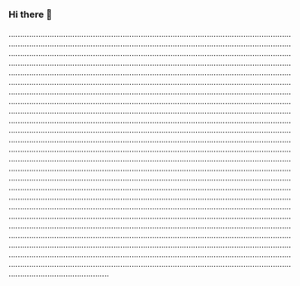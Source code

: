 ### Hi there 👋

........................................................................................................................................................................................................................................................................................................................................................................................................................................................................................................................................................................................................................................................................................................................................................................................................................................................................................................................................................................................................................................................................................................................................................................................................................................................................................................................................................................................................................................................................................................................................................................................................................................................................................................................................................................................................................................................................................................................................................................................................................................................................................................................................................................................................................................................................................................................................................................................................................................................................................................................................................................................................................................................................................................................................................................................................................................................................................................................................................................................................................................................................................................................................................................................................................................................................